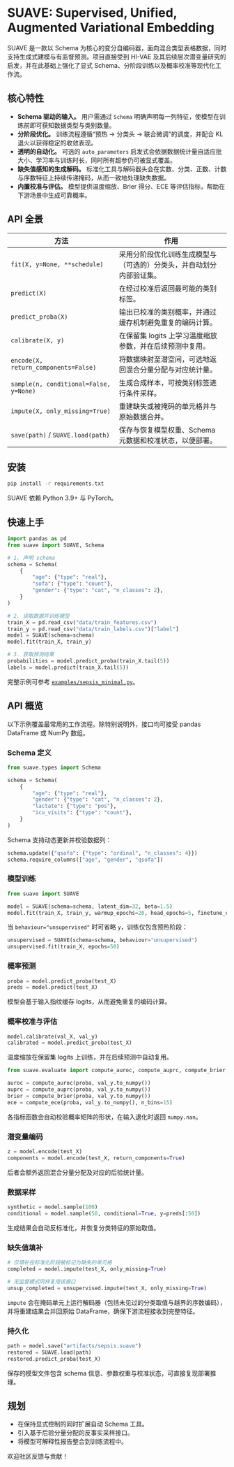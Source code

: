 # SUAVE: Supervised, Unified, Augmented Variational Embedding

SUAVE 是一款以 Schema 为核心的变分自编码器，面向混合类型表格数据，同时支持生成式建模与有监督预测。项目直接受到 HI-VAE 及其后续层次潜变量研究的启发，并在此基础上强化了显式 Schema、分阶段训练以及概率校准等现代化工作流。

## 核心特性

- **Schema 驱动的输入。** 用户需通过 `Schema` 明确声明每一列特征，使模型在训练前即可获知数据类型与类别数量。
- **分阶段优化。** 训练流程遵循“预热 → 分类头 → 联合微调”的调度，并配合 KL 退火以获得稳定的收敛表现。
- **透明的自动化。** 可选的 `auto_parameters` 启发式会依据数据统计量自适应批大小、学习率与训练时长，同时所有超参仍可被显式覆盖。
- **缺失值感知的生成解码。** 标准化工具与解码器头会在实数、分类、正数、计数与序数特征上持续传递掩码，从而一致地处理缺失数据。
- **内置校准与评估。** 模型提供温度缩放、Brier 得分、ECE 等评估指标，帮助在下游场景中生成可靠概率。

## API 全景

| 方法 | 作用 |
| ---- | ---- |
| `fit(X, y=None, **schedule)` | 采用分阶段优化训练生成模型与（可选的）分类头，并自动划分内部验证集。 |
| `predict(X)` | 在经过校准后返回最可能的类别标签。 |
| `predict_proba(X)` | 输出已校准的类别概率，并通过缓存机制避免重复的编码计算。 |
| `calibrate(X, y)` | 在保留集 logits 上学习温度缩放参数，并在后续预测中复用。 |
| `encode(X, return_components=False)` | 将数据映射至潜空间，可选地返回混合分量分配与对应统计量。 |
| `sample(n, conditional=False, y=None)` | 生成合成样本，可按类别标签进行条件采样。 |
| `impute(X, only_missing=True)` | 重建缺失或被掩码的单元格并与原始数据合并。 |
| `save(path)` / `SUAVE.load(path)` | 保存与恢复模型权重、Schema 元数据和校准状态，以便部署。 |

## 安装

```bash
pip install -r requirements.txt
```

SUAVE 依赖 Python 3.9+ 与 PyTorch。

## 快速上手

```python
import pandas as pd
from suave import SUAVE, Schema

# 1. 声明 schema
schema = Schema(
    {
        "age": {"type": "real"},
        "sofa": {"type": "count"},
        "gender": {"type": "cat", "n_classes": 2},
    }
)

# 2. 读取数据并训练模型
train_X = pd.read_csv("data/train_features.csv")
train_y = pd.read_csv("data/train_labels.csv")["label"]
model = SUAVE(schema=schema)
model.fit(train_X, train_y)

# 3. 获取预测结果
probabilities = model.predict_proba(train_X.tail(5))
labels = model.predict(train_X.tail(5))
```

完整示例可参考 [`examples/sepsis_minimal.py`](examples/sepsis_minimal.py)。

## API 概览

以下示例覆盖最常用的工作流程。除特别说明外，接口均可接受 pandas DataFrame 或 NumPy 数组。

### Schema 定义

```python
from suave.types import Schema

schema = Schema(
    {
        "age": {"type": "real"},
        "gender": {"type": "cat", "n_classes": 2},
        "lactate": {"type": "pos"},
        "icu_visits": {"type": "count"},
    }
)
```

Schema 支持动态更新并校验数据列：

```python
schema.update({"qsofa": {"type": "ordinal", "n_classes": 4}})
schema.require_columns(["age", "gender", "qsofa"])
```

### 模型训练

```python
from suave import SUAVE

model = SUAVE(schema=schema, latent_dim=32, beta=1.5)
model.fit(train_X, train_y, warmup_epochs=20, head_epochs=5, finetune_epochs=10)
```

当 ``behaviour="unsupervised"`` 时可省略 ``y``，训练仅包含预热阶段：

```python
unsupervised = SUAVE(schema=schema, behaviour="unsupervised")
unsupervised.fit(train_X, epochs=50)
```

### 概率预测

```python
proba = model.predict_proba(test_X)
preds = model.predict(test_X)
```

模型会基于输入指纹缓存 logits，从而避免重复的编码计算。

### 概率校准与评估

```python
model.calibrate(val_X, val_y)
calibrated = model.predict_proba(test_X)
```

温度缩放在保留集 logits 上训练，并在后续预测中自动复用。

```python
from suave.evaluate import compute_auroc, compute_auprc, compute_brier, compute_ece

auroc = compute_auroc(proba, val_y.to_numpy())
auprc = compute_auprc(proba, val_y.to_numpy())
brier = compute_brier(proba, val_y.to_numpy())
ece = compute_ece(proba, val_y.to_numpy(), n_bins=15)
```

各指标函数会自动校验概率矩阵的形状，在输入退化时返回 `numpy.nan`。

### 潜变量编码

```python
z = model.encode(test_X)
components = model.encode(test_X, return_components=True)
```

后者会额外返回混合分量分配及对应的后验统计量。

### 数据采样

```python
synthetic = model.sample(100)
conditional = model.sample(50, conditional=True, y=preds[:50])
```

生成结果会自动反标准化，并恢复分类特征的原始取值。

### 缺失值填补

```python
# 仅填补在标准化阶段被标记为缺失的单元格
completed = model.impute(test_X, only_missing=True)

# 无监督模式同样复用该接口
unsup_completed = unsupervised.impute(test_X, only_missing=True)
```

``impute`` 会在掩码单元上运行解码器（包括未见过的分类取值与越界的序数编码），并将重建结果合并回原始
DataFrame，确保下游流程接收到完整特征。

### 持久化

```python
path = model.save("artifacts/sepsis.suave")
restored = SUAVE.load(path)
restored.predict_proba(test_X)
```

保存的模型文件包含 schema 信息、参数权重与校准状态，可直接复现部署推理。

## 规划

- 在保持显式控制的同时扩展自动 Schema 工具。
- 引入基于后验分量分配的反事实采样接口。
- 将模型可解释性报告整合到训练流程中。

欢迎社区反馈与贡献！
